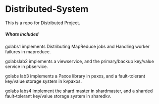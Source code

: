 # Distributed-System


This is a repo for Distributed Project.



##### Whats included
golabs1 implements Distributing MapReduce jobs and Handling worker failures in mapreduce.

golabslab2 implements a viewservice, and the primary/backup key/value service in pbservice.

golabs lab3 implements a Paxos library in paxos, and a fault-tolerant key/value storage system in kvpaxos.

golabs labs4 implement the shard master in shardmaster, and a sharded fault-tolerant key/value storage system in sharedkv.
